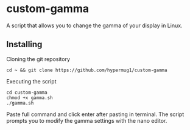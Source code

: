 # custom-gamma
A script that allows you to change the gamma of your display in Linux.
## Installing

Cloning the git repository
```
cd ~ && git clone https://github.com/hypermug1/custom-gamma

```
Executing the script
```
cd custom-gamma
chmod +x gamma.sh
./gamma.sh
```
Paste full command and click enter after pasting in terminal. The script prompts you to modify the gamma settings with the nano editor.
